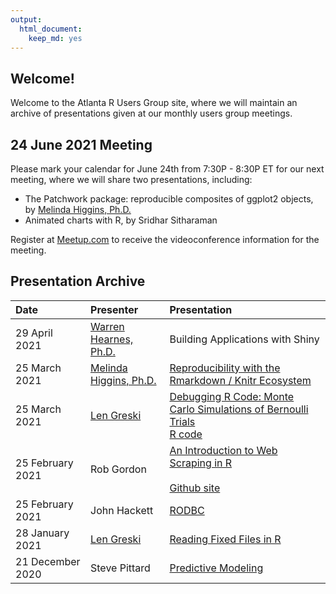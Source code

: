 ```yaml
---
output: 
  html_document: 
    keep_md: yes
---
```




## Welcome!

Welcome to the Atlanta R Users Group site, where we will maintain an archive of presentations given at our monthly users group meetings. 

## 24 June 2021 Meeting

Please mark your calendar for June 24th from 7:30P - 8:30P ET for our next meeting, where we will share two presentations, including:

* The Patchwork package: reproducible composites of ggplot2 objects, by [Melinda Higgins, Ph.D.](http://bit.ly/3eYC7XL)
* Animated charts with R, by Sridhar Sitharaman 

Register at [Meetup.com](https://bit.ly/3c4TJOu) to receive the videoconference information for the meeting. 

## Presentation Archive

|Date|Presenter|Presentation|
|:---------|:---|:---- |
|29 April 2021|[Warren Hearnes, Ph.D.](https://bit.ly/3zor6Xs)|Building Applications with Shiny|
|25 March 2021|[Melinda Higgins, Ph.D.](http://bit.ly/3eYC7XL)|[Reproducibility with the Rmarkdown / Knitr Ecosystem](https://bit.ly/3cmtWmo)|
|25 March 2021|[Len Greski](https://bit.ly/3kPEgpf)|[Debugging R Code: Monte Carlo Simulations of Bernoulli Trials](https://bit.ly/3damdqV)<br>[R code](https://bit.ly/3feEEgO)|
|25 February 2021|Rob Gordon|[An Introduction to Web Scraping in R](http://bit.ly/3qWogUR)<br><br> [Github site](http://bit.ly/3uJ3x9E)|
|25 February 2021|John Hackett|[RODBC](http://bit.ly/3dMPppD)|
|28 January 2021|[Len Greski](https://bit.ly/3kPEgpf)|[Reading Fixed Files in R](https://bit.ly/2ZgadgR)|
|21 December 2020| Steve Pittard|[Predictive Modeling](http://bit.ly/3qp2IA7)|







